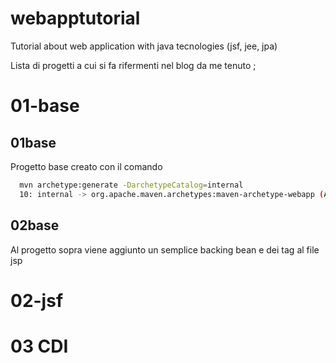 # webapptutorial
Tutorial about web application with java tecnologies (jsf, jee, jpa)

Lista di progetti a cui si fa rifermenti nel blog da me tenuto ;

# 01-base
## 01base
Progetto base creato con il comando
```sh
  mvn archetype:generate -DarchetypeCatalog=internal
  10: internal -> org.apache.maven.archetypes:maven-archetype-webapp (An archetype which contains a sample Maven Webapp project.)
```
## 02base
 Al progetto sopra viene aggiunto un semplice backing bean e dei tag al file jsp

# 02-jsf


# 03 CDI
